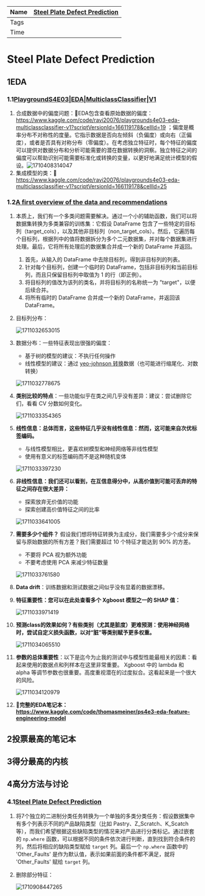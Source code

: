 | Name | [Steel Plate Defect Prediction](https://www.kaggle.com/competitions/playground-series-s4e3) |
| ---- | ---------------------------------------------------------------------------------------- |
| Tags |                                                                                          |
| Time |                                                                                          |

# Steel Plate Defect Prediction

## 1EDA

### 1.1[PlaygroundS4E03|EDA|MulticlassClassifier|V1](https://www.kaggle.com/code/humbleyll/playgrounds4e03-eda-multiclassclassifier-v1?scriptVersionId=166807954)

1. 合成数据中的偏度问题：🤩EDA包含查看原始数据的偏度：https://www.kaggle.com/code/ravi20076/playgrounds4e03-eda-multiclassclassifier-v1?scriptVersionId=166119178&cellId=19 ；偏度是概率分布不对称性的度量。它指示数据是否向左倾斜（负偏度）或向右（正偏度），或者是否具有对称分布（零偏度）。在考虑独立特征时，每个特征的偏度可以提供对数据分布和分析可能需要的潜在数据转换的洞察。独立特征之间的偏度可以帮助识别可能需要标准化或转换的变量，以更好地满足统计模型的假设。![1710408314047](image/SteelPlateDefectPrediction/1710408314047.png)
2. 集成模型的类：🤩https://www.kaggle.com/code/ravi20076/playgrounds4e03-eda-multiclassclassifier-v1?scriptVersionId=166119178&cellId=25

### 1.2[A first overview of the data and recommendations](https://www.kaggle.com/competitions/playground-series-s4e3/discussion/481098)

1. 本质上，我们有一个多类问题需要解决。通过一个小的辅助函数，我们可以将数据集转换为多类兼容的训练集：它假设 DataFrame 包含了一些特定的目标列（target_cols），以及其他非目标列（non_target_cols）。然后，它遍历每个目标列，根据列中的值将数据拆分为多个二元数据集，并对每个数据集进行处理。最后，它将所有处理后的数据集合并成一个新的 DataFrame 并返回。

   1. 首先，从输入的 DataFrame 中去除目标列，得到非目标列的列表。
   2. 针对每个目标列，创建一个临时的 DataFrame，包括非目标列和当前目标列，而且只保留目标列中取值为 1 的行（即正例）。
   3. 将目标列的值改为该列的类名，并将目标列的名称统一为 "target"，以便后续合并。
   4. 将所有临时的 DataFrame 合并成一个新的 DataFrame，并返回该 DataFrame。
2. 目标列分布：

   ![1711032653015](image/SteelPlateDefectPrediction/1711032653015.png)
3. 数据分布：一些特征表现出很强的偏度：

   * 基于树的模型的建议：不执行任何操作
   * 线性模型的建议：通过 [yeo-johnson 转换](https://zhuanlan.zhihu.com/p/571665528)数据（也可能进行缩尾化、对数转换）

   ![1711032778675](image/SteelPlateDefectPrediction/1711032778675.png)
4. **类别比较的特点**：一些功能似乎在类之间几乎没有差异：建议：尝试删除它们，看看 CV 分数如何变化。

   ![1711033354365](image/SteelPlateDefectPrediction/1711033354365.png)
5. **线性信息：总体而言，这些特征几乎没有线性信息：然而，这可能来自次优标签编码。**

   * 与线性模型相比，更喜欢树模型和神经网络等非线性模型
   * 使用有意义的标签编码而不是这种随机变体

   ![1711033397230](image/SteelPlateDefectPrediction/1711033397230.png)
6. **非线性信息：我们还可以看到，在互信息得分中，从高价值到可能可丢弃的特征之间存在很大差异：**

   * 探索放弃无价值的功能
   * 探索创建高价值特征之间的比率

   ![1711033641005](image/SteelPlateDefectPrediction/1711033641005.png)
7. **需要多少个组件？** 假设我们想将特征转换为主成分，我们需要多少个成分来保留与原始数据的所有方差？我们需要超过 10 个特征才能达到 90% 的方差。

   * 不要将 PCA 视为额外功能
   * 不要考虑使用 PCA 来减少特征数量

   ![1711033761580](image/SteelPlateDefectPrediction/1711033761580.png)
8. **Data drift**：训练数据和测试数据之间似乎没有显着的数据漂移。
9. **特征重要性：您可以在此处查看多个 Xgboost 模型之一的 SHAP 值：**

   ![1711033971419](image/SteelPlateDefectPrediction/1711033971419.png)
10. **预测class的效果如何？有些类别（尤其是脏度）更难预测：使用神经网络时，尝试自定义损失函数，以对“脏”等类别赋予更多权重。**

    ![1711034065510](image/SteelPlateDefectPrediction/1711034065510.png)
11. **参数的总体重要性**：以下是迄今为止我的测试中与模型性能最相关的因素：看起来使用的数据点和列样本在这里非常重要。 Xgboost 中的 lambda 和 alpha 等调节参数也很重要。高度重视潜在的过度拟合。这看起来是一个很大的风险。

    ![1711034120979](image/SteelPlateDefectPrediction/1711034120979.png)
12. **🤩完整的EDA笔记本：https://www.kaggle.com/code/thomasmeiner/ps4e3-eda-feature-engineering-model**

## 2投票最高的笔记本

## 3得分最高的内核

## 4高分方法与讨论

### 4.1[Steel Plate Defect Prediction](https://www.kaggle.com/competitions/playground-series-s4e3/discussion/482401)

1. 将7个独立的二进制分类任务转换为一个单独的多类分类任务：假设数据集中有多个列表示不同的产品缺陷类型（比如 Pastry、Z_Scratch、K_Scatch 等），而我们希望根据这些缺陷类型的情况来对产品进行分类标记。通过嵌套的 `np.where` 函数，可以根据不同的条件依次进行判断，直到找到符合条件的列，然后将相应的缺陷类型赋给 `target` 列。最后一个 `np.where` 函数中的 'Other_Faults' 是作为默认值，表示如果前面的条件都不满足，就将 'Other_Faults' 赋给 `target` 列。
2. 删除部分特征：

   ![1710908447265](image/SteelPlateDefectPrediction/1710908447265.png)
